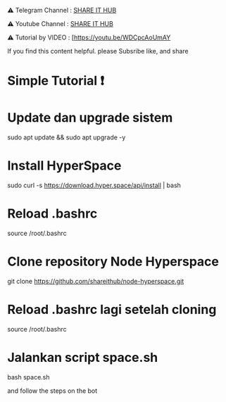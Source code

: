 ⚠️ Telegram Channel : [SHARE IT HUB](https://t.me/SHAREITHUB_COM)

⚠️ Youtube Channel  : [SHARE IT HUB](https://www.youtube.com/channel/UCUvH2S-T6T_hc7DjxhVd28A)

⚠️ Tutorial by VIDEO : [https://youtu.be/WDCpcAoUmAY

If you find this content helpful. please Subsribe like, and share

# Simple Tutorial ❗️

# Update dan upgrade sistem
sudo apt update && sudo apt upgrade -y

# Install HyperSpace
sudo curl -s https://download.hyper.space/api/install | bash

# Reload .bashrc
source /root/.bashrc

# Clone repository Node Hyperspace
git clone https://github.com/shareithub/node-hyperspace.git

# Reload .bashrc lagi setelah cloning
source /root/.bashrc

# Jalankan script space.sh
bash space.sh

 and follow the steps on the bot
